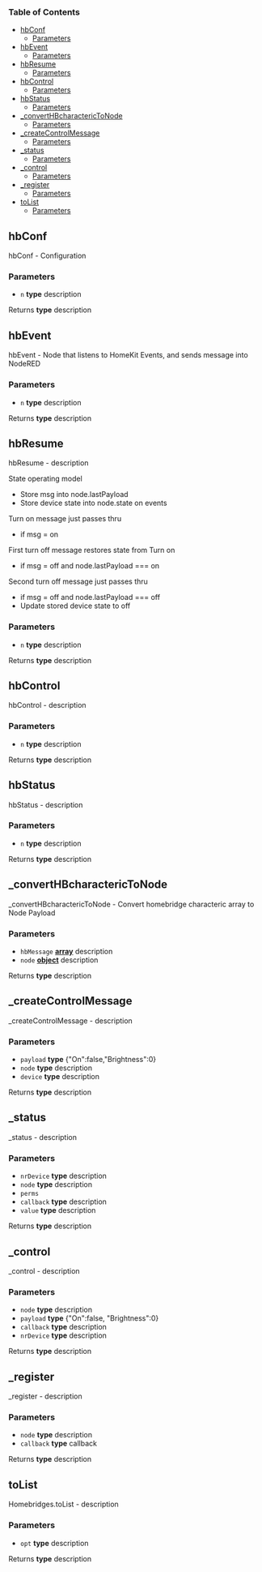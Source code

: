 <!-- Generated by documentation.js. Update this documentation by updating the source code. -->

### Table of Contents

*   [hbConf][1]
    *   [Parameters][2]
*   [hbEvent][3]
    *   [Parameters][4]
*   [hbResume][5]
    *   [Parameters][6]
*   [hbControl][7]
    *   [Parameters][8]
*   [hbStatus][9]
    *   [Parameters][10]
*   [\_convertHBcharactericToNode][11]
    *   [Parameters][12]
*   [\_createControlMessage][13]
    *   [Parameters][14]
*   [\_status][15]
    *   [Parameters][16]
*   [\_control][17]
    *   [Parameters][18]
*   [\_register][19]
    *   [Parameters][20]
*   [toList][21]
    *   [Parameters][22]

## hbConf

hbConf - Configuration

### Parameters

*   `n` **type** description

Returns **type** description

## hbEvent

hbEvent - Node that listens to HomeKit Events, and sends message into NodeRED

### Parameters

*   `n` **type** description

Returns **type** description

## hbResume

hbResume - description

State operating model

*   Store msg into node.lastPayload
*   Store device state into node.state on events

Turn on message just passes thru

*   if msg = on

First turn off message restores state from Turn on

*   if msg = off and node.lastPayload === on

Second turn off message just passes thru

*   if msg = off and node.lastPayload === off
*   Update stored device state to off

### Parameters

*   `n` **type** description

Returns **type** description

## hbControl

hbControl - description

### Parameters

*   `n` **type** description

Returns **type** description

## hbStatus

hbStatus - description

### Parameters

*   `n` **type** description

Returns **type** description

## \_convertHBcharactericToNode

\_convertHBcharactericToNode - Convert homebridge characteric array to Node Payload

### Parameters

*   `hbMessage` **[array][23]** description
*   `node` **[object][24]** description

Returns **type** description

## \_createControlMessage

\_createControlMessage - description

### Parameters

*   `payload` **type** {"On":false,"Brightness":0}
*   `node` **type** description
*   `device` **type** description

Returns **type** description

## \_status

\_status - description

### Parameters

*   `nrDevice` **type** description
*   `node` **type** description
*   `perms`  
*   `callback` **type** description
*   `value` **type** description

Returns **type** description

## \_control

\_control - description

### Parameters

*   `node` **type** description
*   `payload` **type** {"On":false, "Brightness":0}
*   `callback` **type** description
*   `nrDevice` **type** description

Returns **type** description

## \_register

\_register - description

### Parameters

*   `node` **type** description
*   `callback` **type** callback

Returns **type** description

## toList

Homebridges.toList - description

### Parameters

*   `opt` **type** description

Returns **type** description

[1]: #hbconf

[2]: #parameters

[3]: #hbevent

[4]: #parameters-1

[5]: #hbresume

[6]: #parameters-2

[7]: #hbcontrol

[8]: #parameters-3

[9]: #hbstatus

[10]: #parameters-4

[11]: #_converthbcharacterictonode

[12]: #parameters-5

[13]: #_createcontrolmessage

[14]: #parameters-6

[15]: #_status

[16]: #parameters-7

[17]: #_control

[18]: #parameters-8

[19]: #_register

[20]: #parameters-9

[21]: #tolist

[22]: #parameters-10

[23]: https://developer.mozilla.org/docs/Web/JavaScript/Reference/Global_Objects/Array

[24]: https://developer.mozilla.org/docs/Web/JavaScript/Reference/Global_Objects/Object
